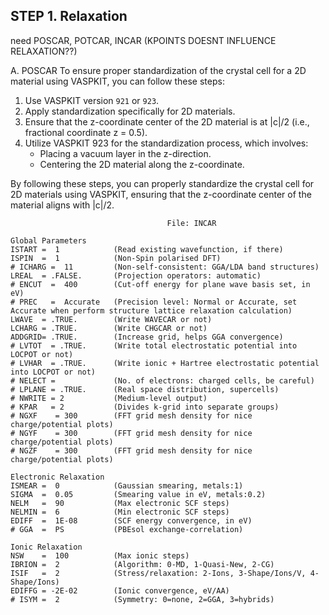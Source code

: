 

## STEP 1. Relaxation

need POSCAR, POTCAR, INCAR (KPOINTS DOESNT INFLUENCE RELAXATION??) 

A. POSCAR 
To ensure proper standardization of the crystal cell for a 2D material using VASPKIT, you can follow these steps:

1. Use VASPKIT version `921` or `923`.
2. Apply standardization specifically for 2D materials.
3. Ensure that the z-coordinate center of the 2D material is at |c|/2 (i.e., fractional coordinate z = 0.5).
4. Utilize VASPKIT 923 for the standardization process, which involves:
   - Placing a vacuum layer in the z-direction.
   - Centering the 2D material along the z-coordinate.

By following these steps, you can properly standardize the crystal cell for 2D materials using VASPKIT, ensuring that the z-coordinate center of the material aligns with |c|/2.

```
                                   File: INCAR                                                                                      

Global Parameters
ISTART =  1            (Read existing wavefunction, if there)
ISPIN  =  1            (Non-Spin polarised DFT)
# ICHARG =  11         (Non-self-consistent: GGA/LDA band structures)
LREAL  = .FALSE.       (Projection operators: automatic)
# ENCUT  =  400        (Cut-off energy for plane wave basis set, in eV)
# PREC   =  Accurate   (Precision level: Normal or Accurate, set Accurate when perform structure lattice relaxation calculation)
LWAVE  = .TRUE.        (Write WAVECAR or not)
LCHARG = .TRUE.        (Write CHGCAR or not)
ADDGRID= .TRUE.        (Increase grid, helps GGA convergence)
# LVTOT  = .TRUE.      (Write total electrostatic potential into LOCPOT or not)
# LVHAR  = .TRUE.      (Write ionic + Hartree electrostatic potential into LOCPOT or not)
# NELECT =             (No. of electrons: charged cells, be careful)
# LPLANE = .TRUE.      (Real space distribution, supercells)
# NWRITE = 2           (Medium-level output)
# KPAR   = 2           (Divides k-grid into separate groups)
# NGXF    = 300        (FFT grid mesh density for nice charge/potential plots)
# NGYF    = 300        (FFT grid mesh density for nice charge/potential plots)
# NGZF    = 300        (FFT grid mesh density for nice charge/potential plots)

Electronic Relaxation
ISMEAR =  0            (Gaussian smearing, metals:1)
SIGMA  =  0.05         (Smearing value in eV, metals:0.2)
NELM   =  90           (Max electronic SCF steps)
NELMIN =  6            (Min electronic SCF steps)
EDIFF  =  1E-08        (SCF energy convergence, in eV)
# GGA  =  PS           (PBEsol exchange-correlation)

Ionic Relaxation
NSW    =  100          (Max ionic steps)
IBRION =  2            (Algorithm: 0-MD, 1-Quasi-New, 2-CG)
ISIF   =  2            (Stress/relaxation: 2-Ions, 3-Shape/Ions/V, 4-Shape/Ions)
EDIFFG = -2E-02        (Ionic convergence, eV/AA)
# ISYM =  2            (Symmetry: 0=none, 2=GGA, 3=hybrids)
```




